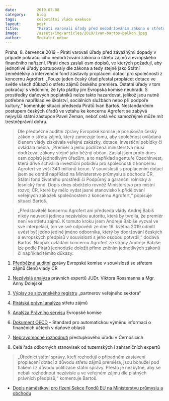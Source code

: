 ```yaml
---
date:         2019-07-08
category:     blog
tags:         celostátní vláda exekuce
layout:       post
title:        "Piráti varovali úřady před nedodržováním zákona o střetu zájmů"
image:        /assets/img/articles/2019/ivan-bartos-balkon.jpeg
author:       Mediální odbor
---
```

 
Praha, 8. července 2019 – Piráti varovali úřady před závažnými dopady v případě pokračujícího nedodržování zákona o střetu zájmů a evropského finančního nařízení. Piráti dnes zaslali osm dopisů, ve kterých požadují, aby jednotlivé úřady postupovaly dle zákona a tedy stejně jako Státní zemědělský a intervenční fond zastavily proplácení dotací pro společnosti z koncernu Agrofert. „Pouze jeden český úřad přestal proplácet dotace ve světle všech důkazů o střetu zájmů českého premiéra. Ostatní úřady v tom pokračují s vědomím, že tyto platby jim Evropská komise neuhradí. S prostředky daňových poplatníků nelze takto hazardovat, jelikož jsou nutně potřebné například ve školství, sociálních službách nebo při podpoře kultury,“ komentuje situaci předseda Pirátů Ivan Bartoš. Nestandardním postupem českých úřadů ve vztahu ke koncernu Agrofert se zabývá nejvyšší státní zástupce Pavel Zeman, neboť celá věc samozřejmě může mít trestněprávní dohru.

> Dle předběžné auditní zprávy Evropské komise je porušován český zákon o střetu zájmů, který zamezuje tomu, aby společnost ovládaná členem vlády získávala veřejné zakázky, dotace, investiční pobídky či ovládala média. „Premiér a jemu podřízená ministerstva musí dodržovat zákony stejně jako běžný občan. Zaslal jsem proto dnes osm dopisů jednotlivým úřadům, a to například agentuře Czechinvest, která dříve schválila investiční pobídku pro společnosti z koncernu Agrofert ve výši 343 milionů korun. V souvislosti s proplácením dotací jsem se obrátil například na Ministerstvo průmyslu a obchodu ČR, Státní fond životního prostředí či Podpůrný a garanční rolnický a lesnický fond. Dopis dnes obdrželo rovněž Ministerstvo pro místní rozvoj ČR, které by mělo vydat jasné stanovisko k přidělování veřejných zakázek společnostem z koncernu Agrofert,“ popisuje situaci Bartoš.

> „Představitelé koncernu Agrofert ani předseda vlády Andrej Babiš nikdy neuvedli jedinou nezávislou autoritu, která by tvrdila, že premiér není ve střetu zájmů. K tomuto kroku jsem Andreje Babiše vyzval ve své interpelaci, ten ve své odpovědi ze dne 16. května 2019 odmítl uvést byť jedno jediné jméno odborníka, který by dodržování českých a evropských předpisů v souvislosti s jeho osobou potvrdil,” dodává Bartoš. Naopak ovládání koncernu Agrofert ze strany Andreje Babiše lze podle Pirátů jednoduše doložit přímo zněním jednotlivých zákonů či například těmito důkazy:

1. [Předběžné auditní](https://www.pirati.cz/tiskove-zpravy/bartos-chce-vysledky-auditu.html) zprávy Evropské komise v souvislosti se střetem zájmů členů vlády ČR

2. [Nezávislá analýza](https://www.pirati.cz/assets/pdf/pravni-analyza.pdf) právních expertů JUDr. Viktora Rossmanna a Mgr. Anny Dolejské

3. [Výpisy ze slovenského registru](https://rpvs.gov.sk/rpvs/Partner/Partner/Detail/7859) „partnerov veřejného sektora“

4. [Pirátská právní analýza](https://www.pirati.cz/assets/pdf/ovladajici-osoba-sverenskeho-fondu.pdf) střetu zájmů

5. [Analýza Právního servisu](https://www.pirati.cz/tiskove-zpravy/agrofert-bral-protipravne-dotace-rikaji-pravnici-evr-komise.html) Evropské komise

6. [Dokument OECD](https://read.oecd-ilibrary.org/taxation/standard-for-automatic-exchange-of-financial-account-information-for-tax-matters_9789264216525-en#page59) – Standard pro automatickou výměnu informací o finančních účtech v daňové oblasti

7. [Nepravomocné rozhodnutí](https://www.pirati.cz/tiskove-zpravy/odvolani-babise-bude-resit-jiny-urad.html) přestupkového úřadu v Černošicích

8. Celá řada odborných stanovisek od tuzemských i zahraničních expertů


> „Úředníci státní správy, kteří rozhodují o případném zastavení proplácení dotací z důvodu střetu zájmů premiéra, jsou bohužel pod tlakem i z důvodu politizace státní správy. Přesto je nezbytné, aby se nebáli rozhodnout nezávisle a ve veřejném zájmu dle platných právních předpisů,“ komentuje Bartoš.

* [Dopis náměstkovi pro řízení Sekce Fondů EU na Ministerstvu průmyslu a obchodu](https://www.pirati.cz/assets/pdf/dopis-mpo.pdf)
